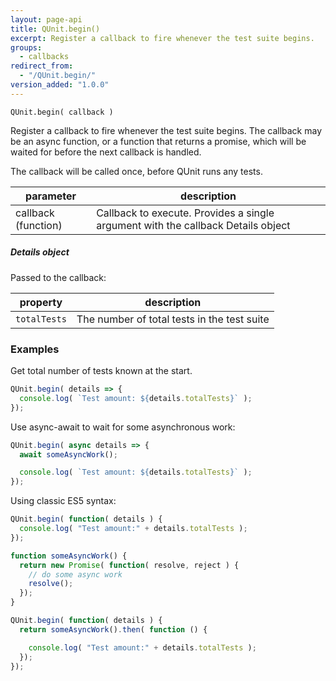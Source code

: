 ```yaml
---
layout: page-api
title: QUnit.begin()
excerpt: Register a callback to fire whenever the test suite begins.
groups:
  - callbacks
redirect_from:
  - "/QUnit.begin/"
version_added: "1.0.0"
---
```


`QUnit.begin( callback )`

Register a callback to fire whenever the test suite begins. The callback may be an async function, or a function that returns a promise, which will be waited for before the next callback is handled.

The callback will be called once, before QUnit runs any tests.

| parameter | description |
|-----------|-------------|
| callback (function) | Callback to execute. Provides a single argument with the callback Details object |

##### Details object

Passed to the callback:

| property | description |
|-----------|-------------|
| `totalTests` | The number of total tests in the test suite |

### Examples

Get total number of tests known at the start.

```js
QUnit.begin( details => {
  console.log( `Test amount: ${details.totalTests}` );
});
```

Use async-await to wait for some asynchronous work:

```js
QUnit.begin( async details => {
  await someAsyncWork();

  console.log( `Test amount: ${details.totalTests}` );
});
```

Using classic ES5 syntax:

```js
QUnit.begin( function( details ) {
  console.log( "Test amount:" + details.totalTests );
});
```

```js
function someAsyncWork() {
  return new Promise( function( resolve, reject ) {
    // do some async work
    resolve();
  });
}

QUnit.begin( function( details ) {
  return someAsyncWork().then( function () {

    console.log( "Test amount:" + details.totalTests );
  });
});
```
